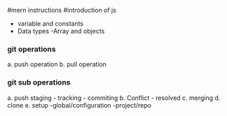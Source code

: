 #mern instructions
#introduction of js
 - variable and constants
 - Data types
   -Array and objects

### git operations
a. push operation
b. pull operation
  ### git sub operations
  a. push staging
     - tracking
     - commiting
  b. Conflict
     - resolved
  c. merging
  d. clone
  e. setup
   -global/configuration
   -project/repo 